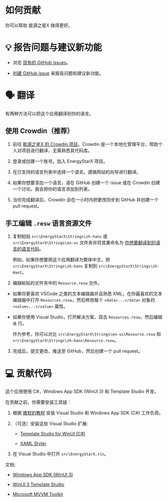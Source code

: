 # 如何贡献

你可以帮助 能源之星X 做得更好。


# 💡 报告问题与建议新功能

- 浏览 [现有的 GitHub issues](https://github.com/JasonWei512/EnergyStarX/issues)。

- [创建 GitHub issue](https://github.com/JasonWei512/EnergyStarX/issues/new/choose) 来报告问题和建议新功能。


# 🗣️ 翻译

有两种方法可以把这个应用翻译到你的语言。

## 使用 Crowdin（推荐）

1. 前往 [能源之星X 的 Crowdin 项目](https://crowdin.com/project/EnergyStarX)。Crowdin 是一个本地化管理平台，帮助个人对项目进行翻译，无需熟悉其代码库。

2. 登录或创建一个账号。加入 EnergyStarX 项目。

3. 在已支持的语言列表中选择一个语言。遵循网站的向导进行翻译。

4. 如果你想要添加一个语言，请在 GitHub 创建一个 issue 或在 Crowdin 创建一个讨论。我会把你的语言添加到列表。

5. 当你完成翻译后，Crowdin 会在一小时内把更改同步到 GitHub 并创建一个 pull request。

## 手工编辑 `.resw` 语言资源文件

1. 复制粘贴 `src\EnergyStarX\Strings\zh-hans` 或 `src\EnergyStarX\Strings\en-us` 文件夹并将其重命名为 [你想要翻译到的语言的语言代码](https://learn.microsoft.com/windows/apps/publish/publish-your-app/supported-languages?pivots=store-installer-msix)。

   例如，如果你想要把这个应用翻译为繁体中文，把 `src\EnergyStarX\Strings\zh-hans` 复制到 `src\EnergyStarX\Strings\zh-Hant`。

2. 编辑粘贴的文件夹中的 `Resource.resw` 文件。

-  如果你更喜欢 VSCode 之类的文本编辑器并且熟悉 XML，在你最喜欢的文本编辑器中打开 `Resources.resw`，然后修改每个 `<data>...</data>` 对象的 `<value>...</value>` 属性。

-  如果你使用 Visual Studio，打开解决方案，双击 `Resources.resw`，然后编辑 `值` 行。

   作为参考，你可以对比 `src\EnergyStarX\Strings\en-us\Resource.resw` 和 `src\EnergyStarX\Strings\zh-hans\Resource.resw`。

3. 完成后，提交更改，推送至 GitHub，然后创建一个 pull request。


# 💻 贡献代码

这个应用使用 C#，Windows App SDK (WinUI 3) 和 Template Studio 开发。

在贡献之前，你需要安装工具链：

1. 根据 [微软的教程](https://learn.microsoft.com/windows/apps/windows-app-sdk/set-up-your-development-environment) 安装 Visual Studio 和 Windows App SDK (C#) 工作负荷。

2. （可选）安装这些 Visual Studio 扩展:

   - [Template Studio for WinUI (C#)](https://marketplace.visualstudio.com/items?itemName=TemplateStudio.TemplateStudioForWinUICs)

   - [XAML Styler](https://marketplace.visualstudio.com/items?itemName=TeamXavalon.XAMLStyler)

3. 在 Visual Studio 中打开 `src\EnergyStarX.sln`。

文档:

-  [Windows App SDK (WinUI 3)](https://learn.microsoft.com/windows/apps/winui/winui3)

-  [WinUI 3 Template Studio](https://learn.microsoft.com/windows/apps/winui/winui3/winui-project-templates-in-visual-studio)

-  [Microsoft MVVM Toolkit](https://learn.microsoft.com/en-us/windows/communitytoolkit/mvvm/introduction)